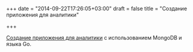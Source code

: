+++
date = "2014-09-22T17:26:05+03:00"
draft = false
title = "Создание приложения для аналитики"

+++

<p><a href="http://www.slideshare.net/ardan-bkennedy/dataweektalk2014">Создание приложения для аналитики</a> с использованием MongoDB и языка Go.</p>

